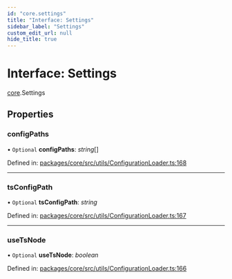 ```yaml
---
id: "core.settings"
title: "Interface: Settings"
sidebar_label: "Settings"
custom_edit_url: null
hide_title: true
---
```


# Interface: Settings

[core](../modules/core.md).Settings

## Properties

### configPaths

• `Optional` **configPaths**: *string*[]

Defined in: [packages/core/src/utils/ConfigurationLoader.ts:168](https://github.com/mikro-orm/mikro-orm/blob/bcf1a0899b/packages/core/src/utils/ConfigurationLoader.ts#L168)

___

### tsConfigPath

• `Optional` **tsConfigPath**: *string*

Defined in: [packages/core/src/utils/ConfigurationLoader.ts:167](https://github.com/mikro-orm/mikro-orm/blob/bcf1a0899b/packages/core/src/utils/ConfigurationLoader.ts#L167)

___

### useTsNode

• `Optional` **useTsNode**: *boolean*

Defined in: [packages/core/src/utils/ConfigurationLoader.ts:166](https://github.com/mikro-orm/mikro-orm/blob/bcf1a0899b/packages/core/src/utils/ConfigurationLoader.ts#L166)
